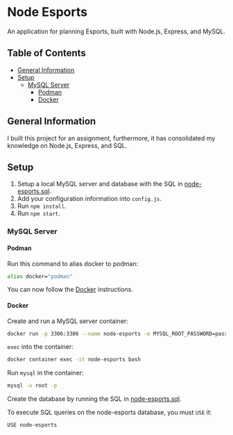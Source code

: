 # Node Esports <!-- omit in toc -->

An application for planning Esports, built with Node.js, Express, and MySQL.

## Table of Contents <!-- omit in toc -->

- [General Information](#general-information)
- [Setup](#setup)
  - [MySQL Server](#mysql-server)
    - [Podman](#podman)
    - [Docker](#docker)

## General Information

I built this project for an assignment, furthermore, it has consolidated my knowledge on Node.js, Express, and SQL.

## Setup

1. Setup a local MySQL server and database with the SQL in [node-esports.sql](./node-esports.sql).
2. Add your configuration information into `config.js`.
3. Run `npm install`.
4. Run `npm start`.

### MySQL Server

#### Podman

Run this command to alias docker to podman:

```bash
alias docker="podman"
```

You can now follow the [Docker](#docker) instructions.

#### Docker

Create and run a MySQL server container:

```bash
docker run -p 3306:3306 --name node-esports -e MYSQL_ROOT_PASSWORD=password -d mysql:latest
```

`exec` into the container:

```bash
docker container exec -it node-esports bash
```

Run `mysql` in the container:

```bash
mysql -u root -p
```

Create the database by running the SQL in [node-esports.sql](./node-esports.sql).

To execute SQL queries on the node-esports database, you must `USE` it:

```bash
USE node-esports
```
